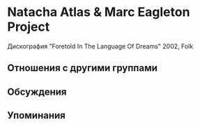 # Natacha Atlas & Marc Eagleton Project

Дискография
"Foretold In The Language Of Dreams" 2002, Folk

## Отношения с другими группами


## Обсуждения


## Упоминания

